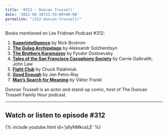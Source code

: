 ```yaml
---
title: '#312 – Duncan Trussell'
date: '2022-08-16T23:59:00+00:00'
permalink: "/312-duncan-trussell/"
---
```


Books mentioned on Lex Fridman Podcast #312:

1. <b><a href="https://amzn.to/3hIsVKq" target="_blank" rel="sponsored noopener noreferrer">Superintelligence</a></b> by Nick Bostrom
2. <b><a href="https://amzn.to/3hU3FAW" target="_blank" rel="sponsored noopener noreferrer">The Gulag Archipelago</a></b> by Aleksandr Solzhenitsyn
3. <b><a href="https://amzn.to/3hNzn2V" target="_blank" rel="sponsored noopener noreferrer">The Brothers Karamazov</a></b> by Fyodor Dostoevsky
4. <b><a href="https://amzn.to/3UPeC5v" target="_blank" rel="sponsored noopener noreferrer">Tales of the San Francisco Cacophony Society</a></b> by Carrie Galbraith, John Law
5. <b><a href="https://amzn.to/3TS9Gvo" target="_blank" rel="sponsored noopener noreferrer">Fight Club</a></b> by Chuck Palahniuk
6. <b><a href="https://amzn.to/3V9d3Pw" target="_blank" rel="sponsored noopener noreferrer">Good Enough</a></b> by Jen Petro-Roy
7. <b><a href="https://amzn.to/3EmE8Ix" target="_blank" rel="sponsored noopener noreferrer">Man’s Search for Meaning</a></b> by Viktor Frankl

Duncan Trussell is an actor and stand-up comic, host of The Duncan Trussell Family Hour podcast.

- - - - - -

## Watch or listen to episode #312

{% include youtube.html id='jdIyNMkusLE' %}